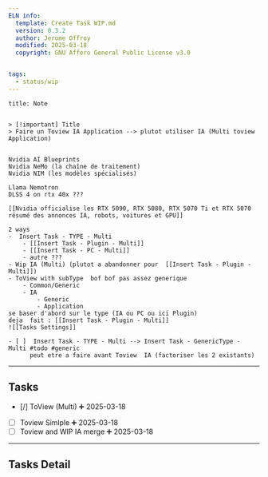 ```yaml
---
ELN info:
  template: Create Task WIP.md
  version: 0.3.2
  author: Jerome Offroy
  modified: 2025-03-18
  copyright: GNU Affero General Public License v3.0


tags:
  - status/wip
---
```



````ad-note
title: Note


> [!important] Title
> Faire un Toview IA Application --> plutot utiliser IA (Multi toview Application)


Nvidia AI Blueprints
Nvidia NeMo (la chaîne de traitement)
Nvidia NIM (les modèles spécialisés)

Llama Nemotron
DLSS 4 on rtx 40x ??? 

[[Nvidia officialise les RTX 5090, RTX 5080, RTX 5070 Ti et RTX 5070  résumé des annonces IA, robots, voitures et GPU]]
````

```ad-info
2 ways 
-  Insert Task - TYPE - Multi
	- [[Insert Task - Plugin - Multi]] 
	- [[Insert Task - PC - Multi]]
	- autre ??? 
- Wip IA (Multi) (plutot a abandonner pour  [[Insert Task - Plugin - Multi]])
- ToView with subType  bof bof pas assez generique
	- Common/Generic
	- IA 
		- Generic
		- Application
se baser d'abord sur le type (IA ou PC ou ici Plugin)
deja  fait : [[Insert Task - Plugin - Multi]]
![[Tasks Settings]]

- [ ]  Insert Task - TYPE - Multi --> Insert Task - GenericType - Multi #todo #generic 
      peut etre a faire avant Toview  IA (factoriser les 2 existants)

```
---
## Tasks
- [/] ToView (Multi) ➕ 2025-03-18
- [ ] Toview Simlple  ➕ 2025-03-18
- [ ] Toview and WIP IA merge ➕ 2025-03-18

---
## Tasks Detail





